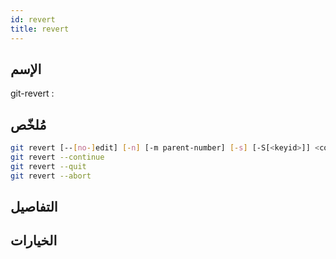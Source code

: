 ```yaml
---
id: revert
title: revert
---
```


## الإسم
git-revert : 

## مُلخّص

<!--DOCUSAURUS_CODE_TABS-->
<!--الأمر-->
```bash
git revert [--[no-]edit] [-n] [-m parent-number] [-s] [-S[<keyid>]] <commit>…​
git revert --continue
git revert --quit
git revert --abort
```
<!--END_DOCUSAURUS_CODE_TABS-->

## التفاصيل

## الخيارات


